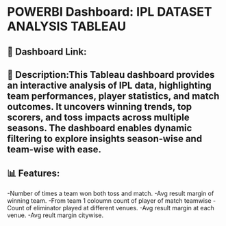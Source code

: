 # POWERBI Dashboard: IPL DATASET ANALYSIS TABLEAU

## 🔗 Dashboard Link:
[Click to open dashboard]:https://tinyurl.com/4hv6n48u
## 📄 Description:This Tableau dashboard provides an interactive analysis of IPL data, highlighting team performances, player statistics, and match outcomes. It uncovers winning trends, top scorers, and toss impacts across multiple seasons. The dashboard enables dynamic filtering to explore insights season-wise and team-wise with ease.


## 📊 Features:
-Number of times a team won both toss and match. 
-Avg result margin of winning team.
-From team 1 coloumn count of player of match teamwise
-Count of eliminator played at different venues.
-Avg result margin at each venue.
-Avg reult margin citywise.
